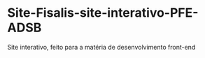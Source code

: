 # Site-Fisalis-site-interativo-PFE-ADSB
Site interativo, feito para a matéria de desenvolvimento front-end 
